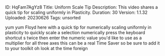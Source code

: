 ID: HqFam7AgYz8
Title: Uniform Scale Tip
Description: This video shares a quick tip for scaling uniformly in Plasticity.
Duration: 30
Version: 1.1.32
Uploaded: 20230626
Tags: unsorted

yum yum Floyd here with a quick tip for
numerically scaling uniformly in
plasticity to quickly scale a selection
numerically press the keyboard shortcut
s twice then enter the numeric value
you'd like to use as a multiplier for
all three axes this can be a real Time
Saver so be sure to add it to your
toolkit oh look at the time
foreign
